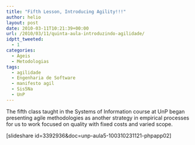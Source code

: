 ```yaml
---
title: "Fifth Lesson, Introducing Agility!!!"
author: helio
layout: post
date: 2010-03-11T10:21:39+00:00
url: /2010/03/11/quinta-aula-introduzindo-agilidade/
idptt_tweeted:
  - 1
categories:
  - Ageis
  - Metodologias
tags:
  - agilidade
  - Engenharia de Software
  - manifesto agil
  - Sis5Na
  - UnP
---
```


The fifth class taught in the Systems of Information course at UnP began presenting agile methodologies as another strategy in empirical processes for us to work focused on quality with fixed costs and varied scope.

[slideshare id=3392936&doc=unp-aula5-100310231121-phpapp02]
